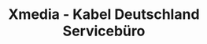 ---
title: "Xmedia - Kabel Deutschland Servicebüro"
url: /leipzig/xmedia-kabel-deutschland-servicebuero/
shop: Elektronik
---